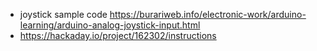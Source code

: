 - joystick sample code https://burariweb.info/electronic-work/arduino-learning/arduino-analog-joystick-input.html
- https://hackaday.io/project/162302/instructions
